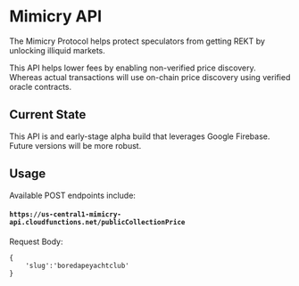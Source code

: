 # Mimicry API
The Mimicry Protocol helps protect speculators from getting REKT by unlocking illiquid markets.

This API helps lower fees by enabling non-verified price discovery. Whereas actual transactions will use on-chain price discovery using verified oracle contracts.

## Current State
This API is and early-stage alpha build that leverages Google Firebase. Future versions will be more robust.

## Usage
Available POST endpoints include:

#### `https://us-central1-mimicry-api.cloudfunctions.net/publicCollectionPrice`

Request Body:
```
{
    'slug':'boredapeyachtclub'
}
```




